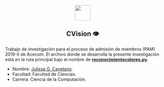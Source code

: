 <p align="center">
    <br>
    <a href="https://github.com/ajulissa/CVision">
    <img src="https://simpleicons.org/icons/github.svg" width="50" height="50"/>
    </a>
    <br>
</p>

<h2 align="center">
<p>CVision 👁️</p>
</h2>

Trabajo de investigación para el proceso de admisión de miembros (PAM) 2019-II de Acecom. 
El archivo donde se desarrolla la presente investigación está en la ruta principal bajo el nombre de [**reconocimientocolores.py**](./reconocimientocolores.py). 

* Nombre: [Julissa G. Cayetano](https://github.com/ajulissa).
* Facultad: Facultad de Ciencias.
* Carrera: Ciencia de la Computación.

